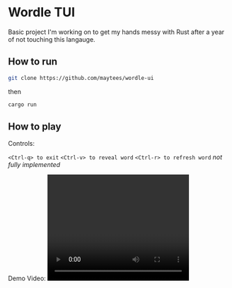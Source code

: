 # Wordle TUI

Basic project I'm working on to get my hands messy with Rust after a year of not
touching this langauge.

## How to run

```bash
git clone https://github.com/maytees/wordle-ui
```

then

```bash
cargo run
```

## How to play

Controls:

`<Ctrl-q> to exit`
`<Ctrl-v> to reveal word`
`<Ctrl-r> to refresh word` _not fully implemented_

Demo Video:
<video width="320" height="240" controls>

  <source src="wordle_recording.mov" type="video/mp4">
</video>
